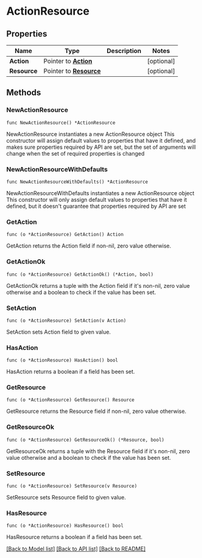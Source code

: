 <!--
 Licensed to the Apache Software Foundation (ASF) under one
 or more contributor license agreements.  See the NOTICE file
 distributed with this work for additional information
 regarding copyright ownership.  The ASF licenses this file
 to you under the Apache License, Version 2.0 (the
 "License"); you may not use this file except in compliance
 with the License.  You may obtain a copy of the License at

   http://www.apache.org/licenses/LICENSE-2.0

 Unless required by applicable law or agreed to in writing,
 software distributed under the License is distributed on an
 "AS IS" BASIS, WITHOUT WARRANTIES OR CONDITIONS OF ANY
 KIND, either express or implied.  See the License for the
 specific language governing permissions and limitations
 under the License.
 -->

# ActionResource

## Properties

Name | Type | Description | Notes
------------ | ------------- | ------------- | -------------
**Action** | Pointer to [**Action**](Action.md) |  | [optional] 
**Resource** | Pointer to [**Resource**](Resource.md) |  | [optional] 

## Methods

### NewActionResource

`func NewActionResource() *ActionResource`

NewActionResource instantiates a new ActionResource object
This constructor will assign default values to properties that have it defined,
and makes sure properties required by API are set, but the set of arguments
will change when the set of required properties is changed

### NewActionResourceWithDefaults

`func NewActionResourceWithDefaults() *ActionResource`

NewActionResourceWithDefaults instantiates a new ActionResource object
This constructor will only assign default values to properties that have it defined,
but it doesn't guarantee that properties required by API are set

### GetAction

`func (o *ActionResource) GetAction() Action`

GetAction returns the Action field if non-nil, zero value otherwise.

### GetActionOk

`func (o *ActionResource) GetActionOk() (*Action, bool)`

GetActionOk returns a tuple with the Action field if it's non-nil, zero value otherwise
and a boolean to check if the value has been set.

### SetAction

`func (o *ActionResource) SetAction(v Action)`

SetAction sets Action field to given value.

### HasAction

`func (o *ActionResource) HasAction() bool`

HasAction returns a boolean if a field has been set.

### GetResource

`func (o *ActionResource) GetResource() Resource`

GetResource returns the Resource field if non-nil, zero value otherwise.

### GetResourceOk

`func (o *ActionResource) GetResourceOk() (*Resource, bool)`

GetResourceOk returns a tuple with the Resource field if it's non-nil, zero value otherwise
and a boolean to check if the value has been set.

### SetResource

`func (o *ActionResource) SetResource(v Resource)`

SetResource sets Resource field to given value.

### HasResource

`func (o *ActionResource) HasResource() bool`

HasResource returns a boolean if a field has been set.


[[Back to Model list]](../README.md#documentation-for-models) [[Back to API list]](../README.md#documentation-for-api-endpoints) [[Back to README]](../README.md)


